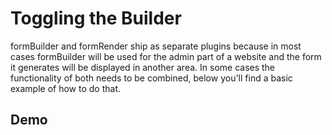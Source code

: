 # Toggling the Builder
formBuilder and formRender ship as separate plugins because in most cases formBuilder will be used for the admin part of a website and the form it generates will be displayed in another area. In some cases the functionality of both needs to be combined, below you'll find a basic example of how to do that.

## Demo 
<p data-height="535" data-theme-id="22927" data-slug-hash="obyeya" data-default-tab="result" data-user="sudharshan" class="codepen"></p>
